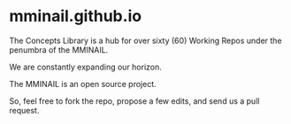# mminail.github.io

The Concepts Library is a hub for over sixty (60) Working Repos under the penumbra of the MMINAIL.

We are constantly expanding our horizon.

The MMINAIL is an open source project.

So, feel free to fork the repo, propose a few edits, and send us a pull request.
